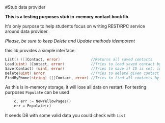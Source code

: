 #Stub data provider 

**This is a testing purposes stub in-memory contact book lib.**

It's only purpose to help students focus on writing REST/RPC service around data provider.

*Please, be sure to keep Delete and Update methods idempotent*

this lib provides a simple interface:

````go
List() ([]Contact, error)              //Returns all saved contacts
Load(uint) (Contact, error)            //Tries to load saved contact by ID
Save(Contact) (uint, error)            //Tries to save if ID is set, insert if not
Delete(uint) error                     //Tries to delete given contact
FindByPhone(string) ([]Contact, error) //Tries to find all contacts by part of phone

````
As this is in-memory storage, it will lose all data on restart. For testing purposes `Populate` can be used
````go
	c, err := NewYellowPages()
	err = Populate(c)
````
It seeds DB with some valid data you could check with `List`
